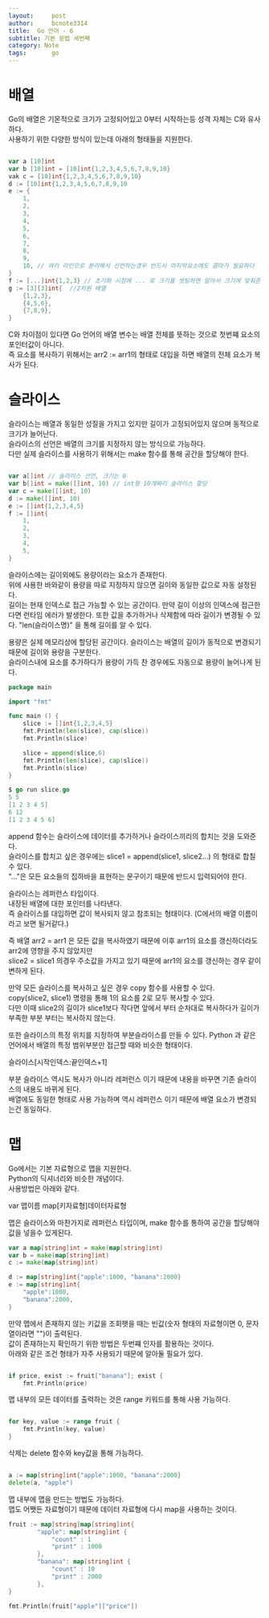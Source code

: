 ```yaml
---
layout:     post
author:     bcnote3314
title: 	Go 언어 - 6
subtitle: 기본 문법 세번째
category: Note
tags: 		go
---
```


# 배열

Go의 배열은 기몬적으로 크기가 고정되어있고 0부터 시작하는등 성격 자체는 C와 유사하다.  
사용하기 위한 다양한 방식이 있는데 아래의 형태들을 지원한다.  
```go

var a [10]int
var b [10]int = [10]int{1,2,3,4,5,6,7,8,9,10} 
vak c = [10]int{1,2,3,4,5,6,7,8,9,10}
d := [10]int{1,2,3,4,5,6,7,8,9,10
e := {
	1,
	2,
	3,
	4,
	5,
	6,
	7,
	8,
	9,
	10, // 여러 라인으로 분리해서 선언하는경우 반드시 마지막요소에도 콤마가 필요하다
}
f := [...]int{1,2,3} // 초기화 시점에 ... 로 크기를 셋팅하면 알아서 크기에 맞춰준다.
g := [3][3]int{  //2차원 배열
	{1,2,3},
	{4,5,6},
	{7,8,9},
}
```


C와 차이점이 있다면 Go 언어의 배열 변수는 배열 전체를 뜻하는 것으로 첫번쨰 요소의 포인터값이 아니다.  
즉 요소를 복사하기 위해서는 arr2 := arr1의 형태로 대입을 하면 배열의 전체 요소가 복사가 된다.  

# 슬라이스

슬라이스는 배열과 동일한 성질을 가지고 있지만 길이가 고정되어있지 않으며 동적으로 크기가 늘어난다.  
슬라이스의 선언은 배열의 크기를 지정하지 않는 방식으로 가능하다.  
다만 실제 슬라이스를 사용하기 위해서는 make 함수를 통해 공간을 할당해야 한다.


```go

var a[]int // 슬라이스 선언, 크기는 0
var b[]int = make([]int, 10) // int형 10개짜리 슬라이스 할당
var c = make([]int, 10)
d := make([]int, 10) 
e := []int{1,2,3,4,5}
f := []int{
	1,
	2,
	3,
	4,
	5,
}
```


슬라이스에는 길이외에도 용량이라는 요소가 존재한다.  
위에 사용한 바와같이 용량을 따로 지정하지 않으면 길이와 동일한 값으로 자동 설정된다.  
길이는 현재 인덱스로 접근 가능할 수 있는 공간이다.  만약 길이 이상의 인덱스에 접근한다면 런타임 에러가 발생한다.
또한 값을 추가하거나 삭제함에 따라 길이가 변경될 수 있다. "len(슬라이스명)" 을 통해 길이를 알 수 있다.  
  
용량은 실제 메모리상에 할당된 공간이다. 슬라이스는 배열의 길이가 동적으로 변경되기 때문에 길이와 용량을 구분한다.  
슬라이스내에 요소를 추가하다가 용량이 가득 찬 경우에도 자동으로 용량이 늘어나게 된다.  

```go
package main

import "fmt"

func main () {
    slice := []int{1,2,3,4,5}
    fmt.Println(len(slice), cap(slice))
    fmt.Println(slice)

    slice = append(slice,6)
    fmt.Println(len(slice), cap(slice))
    fmt.Println(slice)
}

$ go run slice.go
5 5
[1 2 3 4 5]
6 12
[1 2 3 4 5 6]

```

append 함수는 슬라이스에 데이터를 추가하거나 슬라이스끼리의 합치는 것을 도와준다.  
슬라이스를 합치고 싶은 경우에는 slice1 = append(slice1, slice2...) 의 형태로 합칠수 있다.  
"..."은 모든 요소들의 집하바을 표현하는 문구이기 때문에 반드시 입력되어야 한다.  


슬라이스는 레퍼런스 타입이다.  
내장된 배열에 대한 포인터를 나타낸다.  
즉 슬라이스를 대입하면 값이 복사되지 않고 참조되는 형태이다. (C에서의 배열 이름이라고 보면 될거같다.)

즉 배열 arr2 = arr1 은 모든 값을 복사하였기 때문에 이후 arr1의 요소를 갱신하더라도 arr2에 영향을 주지 않았지만  
slice2 = slice1 의경우 주소값을 가지고 있기 때문에 arr1의 요소를 갱신하는 경우 같이 변하게 된다.  

만약 모든 슬라이스를 복사하고 싶은 경우 copy 함수를 사용할 수 있다.  
copy(slice2, slice1) 명령을 통해 1의 요소를 2로 모두 복사할 수 있다.  
다만 이때 slice2의 길이가 slice1보다 작다면 앞에서 부터 순차대로 복사하다가 길이가 부족한 부분 부터는 복사하지 않는다.  

또한 슬라이스의 특정 위치를 지정하여 부분슬라이스를 만들 수 있다.
Python 과 같은 언어에서 배열의 특정 범위부분만 접근할 때와 비슷한 형태이다.  

슬라이스[시작인덱스:끝인덱스+1]

부분 슬라이스 역시도 복사가 아니라 레퍼런스 이기 때문에 내용을 바꾸면 기존 슬라이스의 내용도 바뀌게 된다.  
배열에도 동일한 형태로 사용 가능하며 역시 레퍼런스 이기 때문에 배열 요소가 변경되는건 동일하다.  

# 맵

Go에서는 기본 자료형으로 맵을 지원한다.  
Python의 딕셔너리와 비슷한 개념이다.  
사용방법은 아래와 같다.  

var 맵이름 map[키자료형]데이터자료형

맵은 슬라이스와 마찬가지로 레퍼런스 타입이며, make 함수를 통하여 공간을 할당해야 값을 넣을수 있게된다.  

```go
var a map[string]int = make(map[string]int)
var b = make(map[string]int)
c := make(map[string]int)

d := map[string]int{"apple":1000, "banana":2000}
e := map[string]int{
	"apple":1000,
	"banana":2000,
}
```

만약 맵에서 존재하지 않는 키값을 조회햇을 때는 빈값(숫자 형태의 자료형이면 0, 문자열이라면 "")이 출력된다.  
값이 존재하는지 확인하기 위한 방법은 두번쨰 인자를 활용하는 것이다.  
아래와 같은 조건 형태가 자주 사용되기 때문에 알아둘 필요가 있다.  

```go

if price, exist := fruit["banana"]; exist {
	fmt.Println(price)
```

맵 내부의 모든 데이터를 출력하는 것은 range 키워드를 통해 사용 가능하다.  

```go

for key, value := range fruit {
	fmt.Println(key, value)
}

```

삭제는 delete 함수와 key값을 통해 가능하다.


```go

a := map[string]int{"apple":1000, "banana":2000}
delete(a, "apple")

```

맵 내부에 맵을 만드는 방법도 가능하다.  
맵도 어쨋든 자료형이기 때문에 데이터 자료형에 다시 map을 사용하는 것이다.

```go
fruit := map[string]map[string]int{
		"apple": map[string]int {
			"count" : 1
			"print" : 1000
		},
		"banana": map[string]int {
			"count" : 10
			"print" : 2000
		},
}

fmt.Println(fruit["apple"]["price"])

```